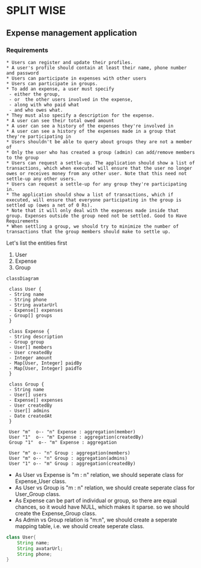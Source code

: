 # SPLIT WISE

## Expense management application

### Requirements

```
* Users can register and update their profiles.
* A user's profile should contain at least their name, phone number and password
* Users can participate in expenses with other users
* Users can participate in groups.
* To add an expense, a user must specify
 - either the group,
 - or  the other users involved in the expense,
 - along with who paid what
 - and who owes what.
* They must also specify a description for the expense.
* A user can see their total owed amount
* A user can see a history of the expenses they're involved in
* A user can see a history of the expenses made in a group that they're participating in
* Users shouldn't be able to query about groups they are not a member of
* Only the user who has created a group (admin) can add/remove members to the group
* Users can request a settle-up. The application should show a list of transactions, which when executed will ensure that the user no longer owes or receives money from any other user. Note that this need not settle-up any other users.
* Users can request a settle-up for any group they're participating in.
* The application should show a list of transactions, which if executed, will ensure that everyone participating in the group is settled up (owes a net of 0 Rs).
* Note that it will only deal with the expenses made inside that group. Expenses outside the group need not be settled. Good to Have Requirements
* When settling a group, we should try to minimize the number of transactions that the group members should make to settle up.

```

Let's list the entities first

1. User
2. Expense
3. Group

```mermaid
classDiagram

 class User {
 - String name
 - String phone
 - String avatarUrl
 - Expense[] expenses
 - Group[] groups
 }

 class Expense {
 - String description
 - Group group
 - User[] members
 - User createdBy
 - Integer amount
 - Map[User, Integer] paidBy
 - Map[User, Integer] paidTo
 }

 class Group {
 - String name
 - User[] users
 - Expense[] expenses
 - User createdBy
 - User[] admins
 - Date createdAt
 }

 User "m"  o-- "n" Expense : aggregation(member)
 User "1"  o-- "m" Expense : aggregation(createdBy)
 Group "1"  o-- "m" Expense : aggregation

 User "m" o-- "n" Group : aggregation(members)
 User "m" o-- "n" Group : aggregation(admins)
 User "1" o-- "m" Group : aggregation(createdBy)

```

- As User vs Expense is "m : n" relation, we should seperate class for Expense_User class.
- As User vs Group is "m : n" relation, we should create seperate class for User_Group class.
- As Expense can be part of individual or group, so there are equal chances, so it would have NULL, which makes it sparse. so we should create the Expense_Group class.
- As Admin vs Group relation is "m:n", we should create a seperate mapping table, i.e. we should create seperate class.

```java
class User{
	String name;
	String avatarUrl;
	String phone;
}
```
